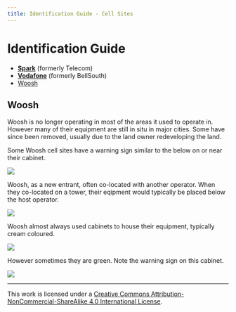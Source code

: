 ```yaml
---
title: Identification Guide - Cell Sites
---
```


# Identification Guide

* **[Spark](nz-spark)** (formerly Telecom)
* **[Vodafone](nz-vodafone)** (formerly BellSouth)
* [Woosh](#woosh)

## Woosh

Woosh is no longer operating in most of the areas it used to operate in. However many of their equipment are still in
situ in major cities. Some have since been removed, usually due to the land owner redeveloping the land.

Some Woosh cell sites have a warning sign similar to the below on or near their cabinet.

![](https://f001.backblazeb2.com/file/CellSites/NZ/AUK/M%C4%81ngere-%C5%8Ct%C4%81huhu/20100515-145713.jpg)

Woosh, as a new entrant, often co-located with another operator. When they co-located on a tower, their eqipment would
typically be placed below the host operator.

![](https://f001.backblazeb2.com/file/CellSites/NZ/AUK/Devonport-Takapuna/20160116-150113.jpg)

Woosh almost always used cabinets to house their equipment, typically cream coloured.

![](https://f001.backblazeb2.com/file/CellSites/NZ/AUK/Devonport-Takapuna/20160116-150346.jpg)

However sometimes they are green. Note the warning sign on this cabinet.

![](https://f001.backblazeb2.com/file/CellSites/NZ/AUK/Kaip%C4%81tiki/20160116-164831.jpg)

---

This work is licensed under a [Creative Commons Attribution-NonCommercial-ShareAlike 4.0 International License](http://creativecommons.org/licenses/by-nc-sa/4.0/).
